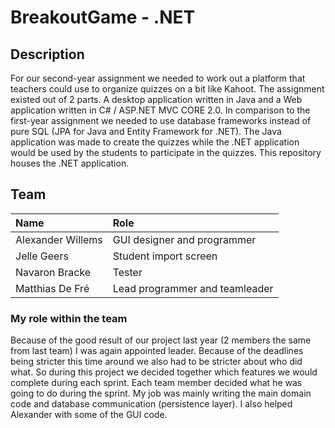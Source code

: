 # BreakoutGame - .NET

## Description

For our second-year assignment we needed to work out a platform that teachers could use to organize quizzes on a bit like Kahoot. The assignment existed out of 2 parts. A desktop application written in Java and a Web application written in C# / ASP.NET MVC CORE 2.0.
In comparison to the first-year assignment we needed to use database frameworks instead of pure SQL (JPA for Java and Entity Framework for .NET).
The Java application was made to create the quizzes while the .NET application would be used by the students to participate in the quizzes.
This repository houses the .NET application.


## Team

| Name     | Role                        | 
| :---     | :---                          | 
| Alexander Willems | GUI designer and programmer | 
| Jelle Geers | Student import screen | 
| Navaron Bracke | Tester | 
| Matthias De Fré  | Lead programmer and teamleader | 


### My role within the team

Because of the good result of our project last year (2 members the same from last team) I was again appointed leader. Because of the deadlines being stricter this time around we also had to be stricter about who did what. So during this project we decided together which features we would complete during each sprint. Each team member decided what he was going to do during the sprint.
My job was mainly writing the main domain code and database communication (persistence layer). I also helped Alexander with some of the GUI code.


